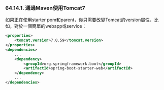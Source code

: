### 64.14.1. 通過Maven使用Tomcat7

如果正在使用starter pom和parent，你只需要改變Tomcat的version屬性，比如，對於一個簡單的webapp或service：
```xml
<properties>
    <tomcat.version>7.0.59</tomcat.version>
</properties>
<dependencies>
    ...
    <dependency>
        <groupId>org.springframework.boot</groupId>
        <artifactId>spring-boot-starter-web</artifactId>
    </dependency>
    ...
</dependencies>
```

